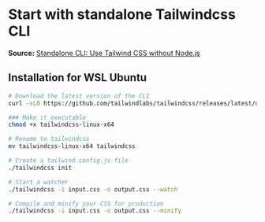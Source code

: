 # Start with standalone Tailwindcss CLI

**Source:**
[Standalone CLI: Use Tailwind CSS without Node.js](https://tailwindcss.com/blog/standalone-cli)

## Installation for WSL Ubuntu

```bash
# Download the latest version of the CLI
curl -sLO https://github.com/tailwindlabs/tailwindcss/releases/latest/download/tailwindcss-linux-x64

### Make it executable
chmod +x tailwindcss-linux-x64

# Rename to tailwindcss
mv tailwindcss-linux-x64 tailwindcss

# Create a tailwind.config.js file
./tailwindcss init

# Start a watcher
./tailwindcss -i input.css -o output.css --watch

# Compile and minify your CSS for production
./tailwindcss -i input.css -o output.css --minify
```
